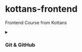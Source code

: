 # kottans-frontend

Frontend Course from Kottans 

<details>
    <summary>
       <h3>Git & GitHub</h3>
    </summary>
  <p>
  
   Завдяки курсу **"Introduction to Git and GitHub"** освіжив свої знання про Git та дізнався декілька корисних та невідомих мені раніше команд.<br><br> *Згодом планую прослухати увесь курс.*
  
  <img alt="Introduction to Git and GitHub" src="https://raw.githubusercontent.com/franchukv/kottans-frontend/main/git-and-github/img/Introduction%20to%20Git%20and%20GitHub.jpg"><br><br>
  
   Сайт [learngitbranching](https://learngitbranching.js.org/) здивував тим, що взагалі існує щось подібне для вивчення Git'a, було цікаво проходити завдання, вважаю  дуже корисним для засвоєння матеріалу те, що є можливість візуально попрацювати із доволі абстрактними поняттями, такими як бранчі та т.п. <br><br> *Згодом планую обов'язково пройти усі рівні.*
     

  <img alt="Introduction Sequence, Ramping Up" src="https://raw.githubusercontent.com/franchukv/kottans-frontend/main/git-and-github/img/Introduction%20Sequence%2C%20Ramping%20Up.jpg">
  <img alt="Push & Pull" src="https://raw.githubusercontent.com/franchukv/kottans-frontend/main/git-and-github/img/Push%20%26%20Pull.jpg"><br><br>

   > P.S. Раніше я вже створив для себе **[шпаргалку](https://github.com/franchukv/Git-Commands/)** по Git'y, у якій своїми словами описав усі знайомі мені команди,  шпаргалка постійно отримує оновлення у вигляді нових команд та редагуванні раніше записаних команд.
    
  </p>
</details>
